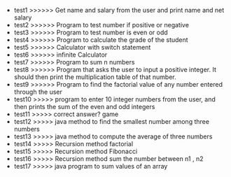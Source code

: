 - test1 >>>>>> Get name and salary from the user and print name and net salary 
- test2 >>>>>> Program to test number if positive or negative
- test3 >>>>>> Program to test number is even or odd
- test4 >>>>>> Program to calculate the grade of the student
- test5 >>>>>> Calculator with switch statement
- test6 >>>>>> infinite Calculator
- test7 >>>>>> Program to sum n numbers
- test8 >>>>>> Program that asks the user to input a positive integer. It should then print the multiplication table of that number.
- test9 >>>>>> Program to find the factorial value of any number entered through the user
- test10 >>>>> program to enter 10 integer numbers from the user, and then prints the sum of the even and odd integers
- test11 >>>>> correct answer? game
- test12 >>>>> java method to find the smallest number among three numbers
- test13 >>>>> java method to compute the average of three numbers
- test14 >>>>> Recursion method factorial 
- test15 >>>>> Recursion method Fibonacci
- test16 >>>>> Recursion method sum the number between n1 , n2
- test17 >>>>> java program to sum values of an array
